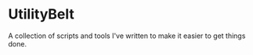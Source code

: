 # UtilityBelt

A collection of scripts and tools I've written to make it easier to get things done.
